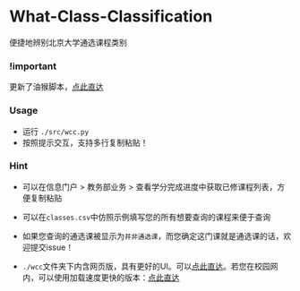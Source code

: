 # What-Class-Classification
 便捷地辨别北京大学通选课程类别

### !important

更新了油猴脚本，[点此直达](https://greasyfork.org/zh-CN/scripts/411567-%E5%9C%A8%E6%88%90%E7%BB%A9%E6%9F%A5%E8%AF%A2%E4%B8%AD%E7%9B%B4%E6%8E%A5%E6%98%BE%E7%A4%BA%E9%80%9A%E9%80%89%E8%AF%BE%E7%9A%84%E7%B1%BB%E5%88%AB)

### Usage

- 运行 `./src/wcc.py`
- 按照提示交互，支持多行复制粘贴！

### Hint

- 可以在信息门户 > 教务部业务 > 查看学分完成进度中获取已修课程列表，方便复制粘贴

- 可以在`classes.csv`中仿照示例填写您的所有想要查询的课程来便于查询

- 如果您查询的通选课被显示为`并非通选课`，而您确定这门课就是通选课的话，欢迎提交issue！

- `./wcc`文件夹下内含网页版，具有更好的UI。可以[点此直达](https://wr786.github.io/wcc/)。若您在校园网内，可以使用加载速度更快的版本：[点此直达](http://wr786.top/wcc/)

  

